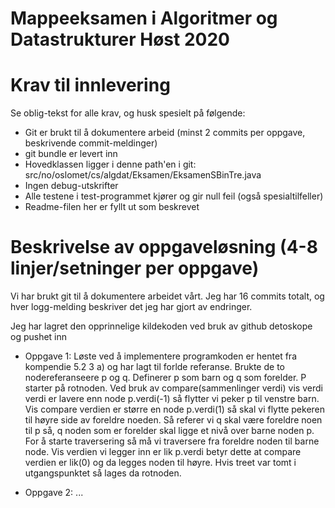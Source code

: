 # Mappeeksamen i Algoritmer og Datastrukturer Høst 2020

# Krav til innlevering

Se oblig-tekst for alle krav, og husk spesielt på følgende:

* Git er brukt til å dokumentere arbeid (minst 2 commits per oppgave, beskrivende commit-meldinger)	
* git bundle er levert inn
* Hovedklassen ligger i denne path'en i git: src/no/oslomet/cs/algdat/Eksamen/EksamenSBinTre.java
* Ingen debug-utskrifter
* Alle testene i test-programmet kjører og gir null feil (også spesialtilfeller)
* Readme-filen her er fyllt ut som beskrevet


# Beskrivelse av oppgaveløsning (4-8 linjer/setninger per oppgave)

Vi har brukt git til å dokumentere arbeidet vårt. Jeg har 16 commits totalt, og hver logg-melding beskriver det jeg har gjort av endringer.

Jeg har lagret den opprinnelige kildekoden ved bruk av github detoskope og pushet inn

* Oppgave 1: Løste ved å implementere programkoden er hentet fra kompendie 5.2 3 a) og har lagt til forlde referanse.
             Brukte de to nodereferanseere p og q. Definerer p som barn og q som forelder. P starter på rotnoden. 
             Ved bruk av compare(sammenlinger verdi) vis verdi verdi er lavere enn node p.verdi(-1) så flytter vi peker p til venstre barn.
             Vis compare verdien er større en node p.verdi(1) så skal vi flytte pekeren til høyre side av foreldre noeden.
             Så referer vi q skal være foreldre noen til p så, q noden som er forelder skal ligge et nivå
             over barne noden p. For å starte traversering så må vi traversere fra foreldre noden til barne node. 
             Vis verdien vi legger inn er lik p.verdi betyr dette at compare verdien er lik(0) og da legges noden til høyre.
             Hvis treet var tomt i utgangspunktet så lages da rotnoden.  
           

* Oppgave 2: ...

